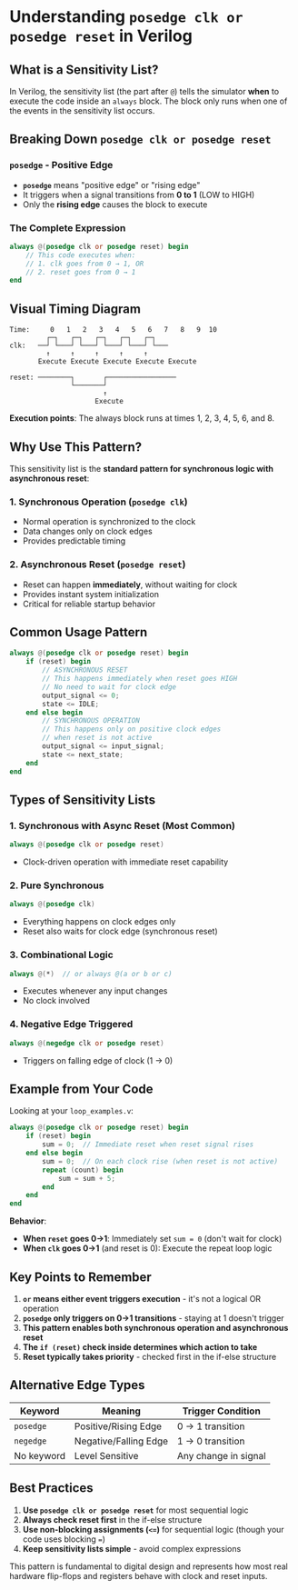 # Understanding `posedge clk or posedge reset` in Verilog

## What is a Sensitivity List?

In Verilog, the sensitivity list (the part after `@`) tells the simulator **when** to execute the code inside an `always` block. The block only runs when one of the events in the sensitivity list occurs.

## Breaking Down `posedge clk or posedge reset`

### `posedge` - Positive Edge

- **`posedge`** means "positive edge" or "rising edge"
- It triggers when a signal transitions from **0 to 1** (LOW to HIGH)
- Only the **rising edge** causes the block to execute

### The Complete Expression

```verilog
always @(posedge clk or posedge reset) begin
    // This code executes when:
    // 1. clk goes from 0 → 1, OR
    // 2. reset goes from 0 → 1
end
```

## Visual Timing Diagram

```
Time:     0   1   2   3   4   5   6   7   8   9  10
         ┌─┐   ┌─┐   ┌─┐   ┌─┐   ┌─┐
clk:   ──┘ └───┘ └───┘ └───┘ └───┘ └───
         ↑     ↑     ↑     ↑     ↑
       Execute Execute Execute Execute Execute

reset: ────────┐       ┌─────────────────
               └───────┘
                       ↑
                     Execute
```

**Execution points**: The always block runs at times 1, 2, 3, 4, 5, 6, and 8.

## Why Use This Pattern?

This sensitivity list is the **standard pattern for synchronous logic with asynchronous reset**:

### 1. **Synchronous Operation** (`posedge clk`)
- Normal operation is synchronized to the clock
- Data changes only on clock edges
- Provides predictable timing

### 2. **Asynchronous Reset** (`posedge reset`)
- Reset can happen **immediately**, without waiting for clock
- Provides instant system initialization
- Critical for reliable startup behavior

## Common Usage Pattern

```verilog
always @(posedge clk or posedge reset) begin
    if (reset) begin
        // ASYNCHRONOUS RESET
        // This happens immediately when reset goes HIGH
        // No need to wait for clock edge
        output_signal <= 0;
        state <= IDLE;
    end else begin
        // SYNCHRONOUS OPERATION
        // This happens only on positive clock edges
        // when reset is not active
        output_signal <= input_signal;
        state <= next_state;
    end
end
```

## Types of Sensitivity Lists

### 1. **Synchronous with Async Reset** (Most Common)
```verilog
always @(posedge clk or posedge reset)
```
- Clock-driven operation with immediate reset capability

### 2. **Pure Synchronous**
```verilog
always @(posedge clk)
```
- Everything happens on clock edges only
- Reset also waits for clock edge (synchronous reset)

### 3. **Combinational Logic**
```verilog
always @(*)  // or always @(a or b or c)
```
- Executes whenever any input changes
- No clock involved

### 4. **Negative Edge Triggered**
```verilog
always @(negedge clk or posedge reset)
```
- Triggers on falling edge of clock (1 → 0)

## Example from Your Code

Looking at your `loop_examples.v`:

```verilog
always @(posedge clk or posedge reset) begin
    if (reset) begin
        sum = 0;  // Immediate reset when reset signal rises
    end else begin
        sum = 0;  // On each clock rise (when reset is not active)
        repeat (count) begin
            sum = sum + 5;
        end
    end
end
```

**Behavior**:
- **When `reset` goes 0→1**: Immediately set `sum = 0` (don't wait for clock)
- **When `clk` goes 0→1** (and reset is 0): Execute the repeat loop logic

## Key Points to Remember

1. **`or` means either event triggers execution** - it's not a logical OR operation
2. **`posedge` only triggers on 0→1 transitions** - staying at 1 doesn't trigger
3. **This pattern enables both synchronous operation and asynchronous reset**
4. **The `if (reset)` check inside determines which action to take**
5. **Reset typically takes priority** - checked first in the if-else structure

## Alternative Edge Types

| Keyword | Meaning | Trigger Condition |
|---------|---------|-------------------|
| `posedge` | Positive/Rising Edge | 0 → 1 transition |
| `negedge` | Negative/Falling Edge | 1 → 0 transition |
| No keyword | Level Sensitive | Any change in signal |

## Best Practices

1. **Use `posedge clk or posedge reset`** for most sequential logic
2. **Always check reset first** in the if-else structure
3. **Use non-blocking assignments (`<=`)** for sequential logic (though your code uses blocking `=`)
4. **Keep sensitivity lists simple** - avoid complex expressions

This pattern is fundamental to digital design and represents how most real hardware flip-flops and registers behave with clock and reset inputs.
